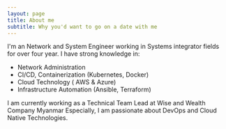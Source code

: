 ```yaml
---
layout: page
title: About me
subtitle: Why you'd want to go on a date with me
---
```


I'm an Network and System Engineer working in Systems integrator fields for over four year. I have strong knowledge in:

- Network Administration
- CI/CD, Containerization (Kubernetes, Docker)
- Cloud Technology ( AWS & Azure)
- Infrastructure Automation (Ansible, Terraform)

I am currently working as a Technical Team Lead at Wise and Wealth Company Myanmar Especially, I am passionate about DevOps and Cloud Native Technologies.


